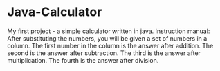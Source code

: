 # Java-Calculator
My first project - a simple calculator written in java.
Instruction manual:
After substituting the numbers, you will be given a set of numbers in a column.
The first number in the column is the answer after addition.
The second is the answer after subtraction.
The third is the answer after multiplication.
The fourth is the answer after division.
